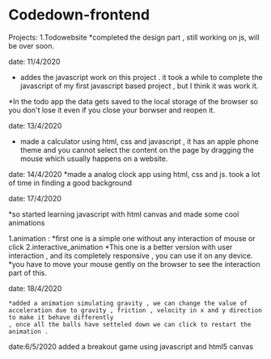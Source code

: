 # Codedown-frontend

Projects: 
1.Todowebsite
  *completed the design part , still working on js, will be over soon.
  
date: 11/4/2020
  * addes the javascript work on this project . it took a while to complete 
  the javascript of my first javascript based project , but I think 
  it was work it. 

  *In the todo app the data gets saved to the local storage of the 
  browser so you don't lose it even if you close your borwser and 
  reopen it.

date: 13/4/2020 

 * made a calculator using html, css and javascript , it has an apple phone 
   theme and you cannot select the content on the page by dragging the mouse
   which usually happens on a website. 


date: 14/4/2020 
 *made a analog clock app using html, css and js. 
  took a lot of time in finding a good background


date: 17/4/2020

  *so started learning javascript with html canvas and made some cool animations 

1.animation : 
  *first one is a simple one without any interaction of mouse or click 
2.interactive_animation 
  *This one is a better version with user interaction , and its completely responsive , you can use it on any device. 
  *you have to move your mouse gently on the browser to see the interaction part of this. 


date: 18/4/2020

	*added a animation simulating gravity , we can change the value of acceleration due to gravity , friction , velocity in x and y direction to make it behave differently 
	, once all the balls have setteled down we can click to restart the animation . 


date:6/5/2020 
	added a breakout game using javascript and html5 canvas